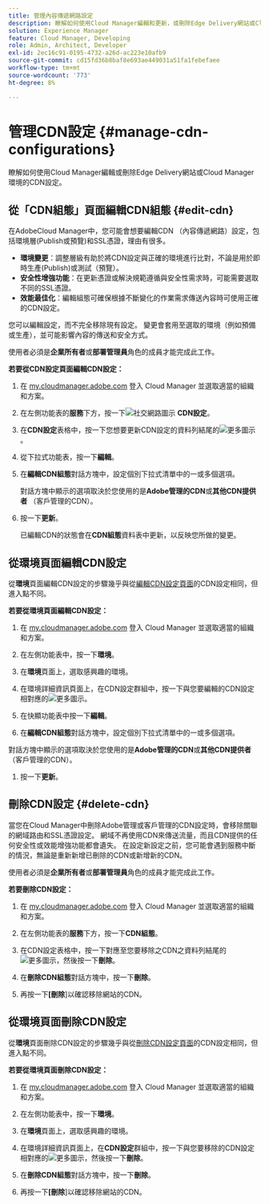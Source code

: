 ```yaml
---
title: 管理內容傳遞網路設定
description: 瞭解如何使用Cloud Manager編輯和更新，或刪除Edge Delivery網站或Cloud Manager環境的CDN設定。
solution: Experience Manager
feature: Cloud Manager, Developing
role: Admin, Architect, Developer
exl-id: 2ec16c91-0195-4732-a26d-ac223e10afb9
source-git-commit: cd15fd36b8baf8e693ae449031a51fa1febefaee
workflow-type: tm+mt
source-wordcount: '773'
ht-degree: 8%

---
```


# 管理CDN設定 {#manage-cdn-configurations}

瞭解如何使用Cloud Manager編輯或刪除Edge Delivery網站或Cloud Manager環境的CDN設定。

## 從「CDN組態」頁面編輯CDN組態 {#edit-cdn}

在AdobeCloud Manager中，您可能會想要編輯CDN （內容傳遞網路）設定，包括環境層(Publish或預覽)和SSL憑證，理由有很多。

* **環境變更**：調整層級有助於將CDN設定與正確的環境進行比對，不論是用於即時生產(Publish)或測試（預覽）。
* **安全性增強功能**：在更新憑證或解決規範遵循與安全性需求時，可能需要選取不同的SSL憑證。
* **效能最佳化**：編輯組態可確保根據不斷變化的作業需求傳送內容時可使用正確的CDN設定。

您可以編輯設定，而不完全移除現有設定。 變更會套用至選取的環境（例如預備或生產），並可能影響內容的傳送和安全方式。

使用者必須是&#x200B;**企業所有者**&#x200B;或&#x200B;**部署管理員**&#x200B;角色的成員才能完成此工作。

**若要從CDN設定頁面編輯CDN設定：**

1. 在 [my.cloudmanager.adobe.com](https://my.cloudmanager.adobe.com/) 登入 Cloud Manager 並選取適當的組織和方案。
1. 在左側功能表的&#x200B;**服務**&#x200B;下方，按一下![社交網路圖示](https://spectrum.adobe.com/static/icons/workflow_18/Smock_SocialNetwork_18_N.svg) **CDN設定**。
1. 在&#x200B;**CDN設定**&#x200B;表格中，按一下您想要更新CDN設定的資料列結尾的![更多圖示](https://spectrum.adobe.com/static/icons/workflow_18/Smock_More_18_N.svg)。

1. 從下拉式功能表，按一下&#x200B;**編輯**。

1. 在&#x200B;**編輯CDN組態**&#x200B;對話方塊中，設定個別下拉式清單中的一或多個選項。

   對話方塊中顯示的選項取決於您使用的是&#x200B;**Adobe管理的CDN**&#x200B;或&#x200B;**其他CDN提供者** （客戶管理的CDN）。

1. 按一下&#x200B;**更新**。

   已編輯CDN的狀態會在&#x200B;**CDN組態**&#x200B;資料表中更新，以反映您所做的變更。


## 從環境頁面編輯CDN設定

從&#x200B;**環境**&#x200B;頁面編輯CDN設定的步驟幾乎與從[編輯CDN設定頁面](#edit-cdn)的CDN設定相同，但進入點不同。

**若要從環境頁面編輯CDN設定：**

1. 在 [my.cloudmanager.adobe.com](https://my.cloudmanager.adobe.com/) 登入 Cloud Manager 並選取適當的組織和方案。

1. 在左側功能表中，按一下&#x200B;**環境**。

1. 在&#x200B;**環境**&#x200B;頁面上，選取感興趣的環境。

1. 在環境詳細資訊頁面上，在CDN設定群組中，按一下與您要編輯的CDN設定相對應的![更多圖示](https://spectrum.adobe.com/static/icons/workflow_18/Smock_More_18_N.svg)。

1. 在快顯功能表中按一下&#x200B;**編輯**。

1. 在&#x200B;**編輯CDN組態**&#x200B;對話方塊中，設定個別下拉式清單中的一或多個選項。

對話方塊中顯示的選項取決於您使用的是&#x200B;**Adobe管理的CDN**&#x200B;或&#x200B;**其他CDN提供者** （客戶管理的CDN）。

1. 按一下&#x200B;**更新**。


<!-- ## Go live readiness {#go-live-readiness} 

1. ADD STEPS -->


## 刪除CDN設定 {#delete-cdn}

當您在Cloud Manager中刪除Adobe管理或客戶管理的CDN設定時，會移除關聯的網域路由和SSL憑證設定。 網域不再使用CDN來傳送流量，而且CDN提供的任何安全性或效能增強功能都會遺失。 在設定新設定之前，您可能會遇到服務中斷的情況，無論是重新新增已刪除的CDN或新增新的CDN。

使用者必須是&#x200B;**企業所有者**&#x200B;或&#x200B;**部署管理員**&#x200B;角色的成員才能完成此工作。

**若要刪除CDN設定：**

1. 在 [my.cloudmanager.adobe.com](https://my.cloudmanager.adobe.com/) 登入 Cloud Manager 並選取適當的組織和方案。

1. 在左側功能表的&#x200B;**服務**&#x200B;下方，按一下&#x200B;**CDN組態**。

1. 在CDN設定表格中，按一下對應至您要移除之CDN之資料列結尾的![更多圖示](https://spectrum.adobe.com/static/icons/workflow_18/Smock_More_18_N.svg)，然後按一下&#x200B;**刪除**。

1. 在&#x200B;**刪除CDN組態**&#x200B;對話方塊中，按一下&#x200B;**刪除**。

1. 再按一下&#x200B;**[刪除**]以確認移除網站的CDN。


## 從環境頁面刪除CDN設定

從&#x200B;**環境**&#x200B;頁面刪除CDN設定的步驟幾乎與從[刪除CDN設定頁面](#edit-cdn)的CDN設定相同，但進入點不同。

**若要從環境頁面刪除CDN設定：**

1. 在 [my.cloudmanager.adobe.com](https://my.cloudmanager.adobe.com/) 登入 Cloud Manager 並選取適當的組織和方案。

1. 在左側功能表中，按一下&#x200B;**環境**。

1. 在&#x200B;**環境**&#x200B;頁面上，選取感興趣的環境。

1. 在環境詳細資訊頁面上，在&#x200B;**CDN設定**&#x200B;群組中，按一下與您要移除的CDN設定相對應的![更多圖示](https://spectrum.adobe.com/static/icons/workflow_18/Smock_More_18_N.svg)，然後按一下&#x200B;**刪除**。

1. 在&#x200B;**刪除CDN組態**&#x200B;對話方塊中，按一下&#x200B;**刪除**。

1. 再按一下&#x200B;**[刪除**]以確認移除網站的CDN。
